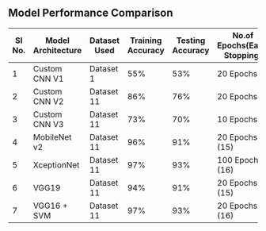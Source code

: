 ## Model Performance Comparison


SI No.		| Model Architecture | Dataset Used | Training Accuracy | Testing Accuracy | No.of Epochs(Early Stopping)
--- | --- | --- | --- |  --- | --- |
1	| Custom CNN V1 | Dataset 1 | 55%| 53% | 20 Epochs
2	| Custom CNN V2 | Dataset 11 | 86%| 76% | 20 Epochs
3	| Custom CNN V3 | Dataset 11 | 73%| 70% | 10 Epochs
4	| MobileNet v2 | Dataset 11 | 96%| 91% | 20 Epochs (15)
5	| XceptionNet | Dataset 11 | 97%| 93% | 100 Epochs (16)
6	| VGG19 | Dataset 11 | 94%| 91% | 20 Epochs (15)
7	| VGG16 + SVM| Dataset 11 | 97%| 93% | 20 Epochs (16)
